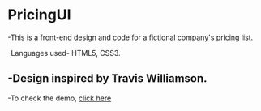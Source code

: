 # PricingUI
-This is a front-end design and code for a fictional company's pricing list.


-Languages used- HTML5, CSS3.


-Design inspired by Travis Williamson.
---
-To check the demo, [click here](https://therealgeekfruit.github.io/PricingUI/)
